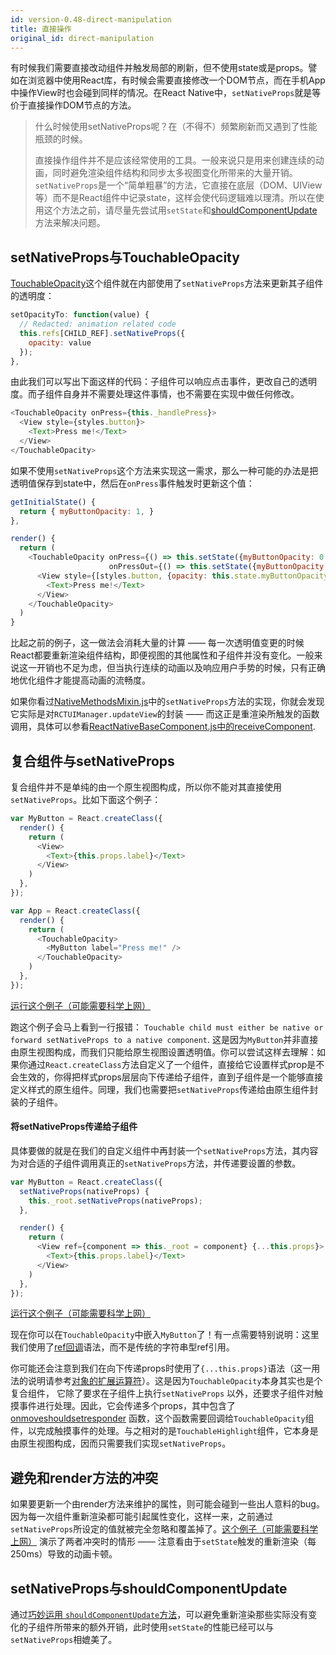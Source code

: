 ```yaml
---
id: version-0.48-direct-manipulation
title: 直接操作
original_id: direct-manipulation
---
```


有时候我们需要直接改动组件并触发局部的刷新，但不使用state或是props。譬如在浏览器中使用React库，有时候会需要直接修改一个DOM节点，而在手机App中操作View时也会碰到同样的情况。在React Native中，`setNativeProps`就是等价于直接操作DOM节点的方法。  

> 什么时候使用setNativeProps呢？在（不得不）频繁刷新而又遇到了性能瓶颈的时候。 
>
> 直接操作组件并不是应该经常使用的工具。一般来说只是用来创建连续的动画，同时避免渲染组件结构和同步太多视图变化所带来的大量开销。`setNativeProps`是一个“简单粗暴”的方法，它直接在底层（DOM、UIView等）而不是React组件中记录state，这样会使代码逻辑难以理清。所以在使用这个方法之前，请尽量先尝试用`setState`和[shouldComponentUpdate](http://facebook.github.io/react/docs/advanced-performance.html#shouldcomponentupdate-in-action)方法来解决问题。

## setNativeProps与TouchableOpacity

[TouchableOpacity](https://github.com/facebook/react-native/blob/master/Libraries/Components/Touchable/TouchableOpacity.js)这个组件就在内部使用了`setNativeProps`方法来更新其子组件的透明度：

```javascript
setOpacityTo: function(value) {
  // Redacted: animation related code
  this.refs[CHILD_REF].setNativeProps({
    opacity: value
  });
},
```

由此我们可以写出下面这样的代码：子组件可以响应点击事件，更改自己的透明度。而子组件自身并不需要处理这件事情，也不需要在实现中做任何修改。

```javascript
<TouchableOpacity onPress={this._handlePress}>
  <View style={styles.button}>
    <Text>Press me!</Text>
  </View>
</TouchableOpacity>
```

如果不使用`setNativeProps`这个方法来实现这一需求，那么一种可能的办法是把透明值保存到state中，然后在`onPress`事件触发时更新这个值：

```javascript
getInitialState() {
  return { myButtonOpacity: 1, }
},

render() {
  return (
    <TouchableOpacity onPress={() => this.setState({myButtonOpacity: 0.5})}
                      onPressOut={() => this.setState({myButtonOpacity: 1})}>
      <View style={[styles.button, {opacity: this.state.myButtonOpacity}]}>
        <Text>Press me!</Text>
      </View>
    </TouchableOpacity>
  )
}
```

比起之前的例子，这一做法会消耗大量的计算 —— 每一次透明值变更的时候React都要重新渲染组件结构，即便视图的其他属性和子组件并没有变化。一般来说这一开销也不足为虑，但当执行连续的动画以及响应用户手势的时候，只有正确地优化组件才能提高动画的流畅度。

如果你看过[NativeMethodsMixin.js](<https://github.com/facebook/react/blob/master/src/renderers/native/NativeMethodsMixin.js>)中的`setNativeProps`方法的实现，你就会发现它实际是对`RCTUIManager.updateView`的封装 —— 而这正是重渲染所触发的函数调用，具体可以参看[ReactNativeBaseComponent.js中的receiveComponent](<https://github.com/facebook/react/blob/master/src/renderers/native/ReactNativeBaseComponent.js>).

## 复合组件与setNativeProps

复合组件并不是单纯的由一个原生视图构成，所以你不能对其直接使用`setNativeProps`。比如下面这个例子：

```javascript
var MyButton = React.createClass({
  render() {
    return (
      <View>
        <Text>{this.props.label}</Text>
      </View>
    )
  },
});

var App = React.createClass({
  render() {
    return (
      <TouchableOpacity>
        <MyButton label="Press me!" />
      </TouchableOpacity>
    )
  },
});
```
[运行这个例子（可能需要科学上网）](https://rnplay.org/apps/JXkgmQ)

跑这个例子会马上看到一行报错： `Touchable child
must either be native or forward setNativeProps to a native component`.
这是因为`MyButton`并非直接由原生视图构成，而我们只能给原生视图设置透明值。你可以尝试这样去理解：如果你通过`React.createClass`方法自定义了一个组件，直接给它设置样式prop是不会生效的，你得把样式props层层向下传递给子组件，直到子组件是一个能够直接定义样式的原生组件。同理，我们也需要把`setNativeProps`传递给由原生组件封装的子组件。

#### 将setNativeProps传递给子组件

具体要做的就是在我们的自定义组件中再封装一个`setNativeProps`方法，其内容为对合适的子组件调用真正的`setNativeProps`方法，并传递要设置的参数。

```javascript
var MyButton = React.createClass({
  setNativeProps(nativeProps) {
    this._root.setNativeProps(nativeProps);
  },

  render() {
    return (
      <View ref={component => this._root = component} {...this.props}>
        <Text>{this.props.label}</Text>
      </View>
    )
  },
});
```
[运行这个例子（可能需要科学上网）](https://rnplay.org/apps/YJxnEQ)

现在你可以在`TouchableOpacity`中嵌入`MyButton`了！有一点需要特别说明：这里我们使用了[ref回调](https://facebook.github.io/react/docs/more-about-refs.html#the-ref-callback-attribute)语法，而不是传统的字符串型ref引用。

你可能还会注意到我们在向下传递props时使用了`{...this.props}`语法（这一用法的说明请参考[对象的扩展运算符](http://es6.ruanyifeng.com/#docs/object)）。这是因为`TouchableOpacity`本身其实也是个复合组件， 它除了要求在子组件上执行`setNativeProps` 以外，还要求子组件对触摸事件进行处理。因此，它会传递多个props，其中包含了[onmoveshouldsetresponder](view.html#onmoveshouldsetresponder) 函数，这个函数需要回调给`TouchableOpacity`组件，以完成触摸事件的处理。与之相对的是`TouchableHighlight`组件，它本身是由原生视图构成，因而只需要我们实现`setNativeProps`。

## 避免和render方法的冲突

如果要更新一个由render方法来维护的属性，则可能会碰到一些出人意料的bug。因为每一次组件重新渲染都可能引起属性变化，这样一来，之前通过`setNativeProps`所设定的值就被完全忽略和覆盖掉了。[这个例子（可能需要科学上网）](https://rnplay.org/apps/bp1DvQ)
演示了两者冲突时的情形 —— 注意看由于`setState`触发的重新渲染（每250ms）导致的动画卡顿。

## setNativeProps与shouldComponentUpdate

通过[巧妙运用
`shouldComponentUpdate`方法](https://facebook.github.io/react/docs/advanced-performance.html#avoiding-reconciling-the-dom)，可以避免重新渲染那些实际没有变化的子组件所带来的额外开销，此时使用`setState`的性能已经可以与`setNativeProps`相媲美了。
